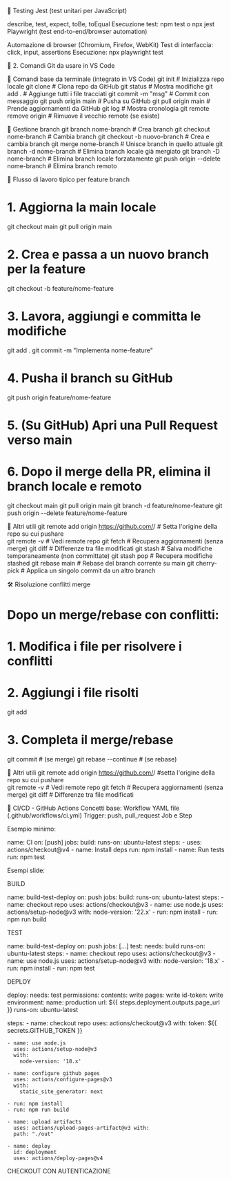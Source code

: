 🧪 Testing
Jest (test unitari per JavaScript)

describe, test, expect, toBe, toEqual
Esecuzione test: npm test o npx jest
Playwright (test end-to-end/browser automation)

Automazione di browser (Chromium, Firefox, WebKit)
Test di interfaccia: click, input, assertions
Esecuzione: npx playwright test


🧰 2. Comandi Git da usare in VS Code

🔁 Comandi base da terminale (integrato in VS Code)
git init                 # Inizializza repo locale
git clone <url>          # Clona repo da GitHub
git status               # Mostra modifiche
git add .                # Aggiunge tutti i file tracciati
git commit -m "msg"      # Commit con messaggio
git push origin main     # Pusha su GitHub
git pull origin main     # Prende aggiornamenti da GitHub
git log                  # Mostra cronologia
git remote remove origin # Rimuove il vecchio remote (se esiste)

🌿 Gestione branch
git branch nome-branch        # Crea branch
git checkout nome-branch      # Cambia branch
git checkout -b nuovo-branch  # Crea e cambia branch
git merge nome-branch         # Unisce branch in quello attuale
git branch -d nome-branch     # Elimina branch locale già mergiato
git branch -D nome-branch     # Elimina branch locale forzatamente
git push origin --delete nome-branch # Elimina branch remoto

🔀 Flusso di lavoro tipico per feature branch
# 1. Aggiorna la main locale
git checkout main
git pull origin main

# 2. Crea e passa a un nuovo branch per la feature
git checkout -b feature/nome-feature

# 3. Lavora, aggiungi e committa le modifiche
git add .
git commit -m "Implementa nome-feature"

# 4. Pusha il branch su GitHub
git push origin feature/nome-feature

# 5. (Su GitHub) Apri una Pull Request verso main

# 6. Dopo il merge della PR, elimina il branch locale e remoto
git checkout main
git pull origin main
git branch -d feature/nome-feature
git push origin --delete feature/nome-feature

🔧 Altri utili
git remote add origin  https://github.com/<tuo-username>/<nome-repo> # Setta l'origine della repo su cui pushare  
git remote -v                 # Vedi remote repo
git fetch                     # Recupera aggiornamenti (senza merge)
git diff                      # Differenze tra file modificati
git stash                     # Salva modifiche temporaneamente (non committate)
git stash pop                 # Recupera modifiche stashed
git rebase main               # Rebase del branch corrente su main
git cherry-pick <hash>        # Applica un singolo commit da un altro branch

🛠️  Risoluzione conflitti merge
# Dopo un merge/rebase con conflitti:
# 1. Modifica i file per risolvere i conflitti
# 2. Aggiungi i file risolti
git add <file>
# 3. Completa il merge/rebase
git commit   # (se merge)
git rebase --continue  # (se rebase)

🔧 Altri utili
git remote add origin  https://github.com/<tuo-username>/<nome-repo> #setta l'origine della repo su cui pushare  
git remote -v                 # Vedi remote repo
git fetch                     # Recupera aggiornamenti (senza merge)
git diff                      # Differenze tra file modificati


🔄 CI/CD - GitHub Actions
Concetti base:
Workflow YAML file (.github/workflows/ci.yml)
Trigger: push, pull_request
Job e Step

Esempio minimo:

name: CI
on: [push]
jobs:
  build:
    runs-on: ubuntu-latest
    steps:
      - uses: actions/checkout@v4
      - name: Install deps
        run: npm install
      - name: Run tests
        run: npm test

Esempi slide:

BUILD

name: build-test-deploy
on: push
jobs:
 build:
   runs-on: ubuntu-latest
   steps:
     - name: checkout repo
       uses: actions/checkout@v3
     - name: use node.js
       uses: actions/setup-node@v3
       with:
         node-version: '22.x'
     - run: npm install
     - run: npm run build
    
TEST

name: build-test-deploy
on: push
jobs:
[...]
 test:
   needs: build
   runs-on: ubuntu-latest
   steps:
     - name: checkout repo
       uses: actions/checkout@v3
     - name: use node.js
       uses: actions/setup-node@v3
       with:
         node-version: '18.x'
     - run: npm install
     - run: npm test

DEPLOY

deploy:
   needs: test
   permissions:
     contents: write
     pages: write
     id-token: write
   environment:
     name: production
     url: ${{ steps.deployment.outputs.page_url }}
   runs-on: ubuntu-latest

steps:
    - name: checkout repo
      uses: actions/checkout@v3 with:
        token: ${{ secrets.GITHUB_TOKEN }}

    - name: use node.js
      uses: actions/setup-node@v3
      with:
        node-version: '18.x'

    - name: configure github pages
      uses: actions/configure-pages@v3
      with:
        static_site_generator: next

    - run: npm install
    - run: npm run build

    - name: upload artifacts
      uses: actions/upload-pages-artifact@v3 with:
      path: "./out"

    - name: deploy
      id: deployment
      uses: actions/deploy-pages@v4

CHECKOUT CON AUTENTICAZIONE
